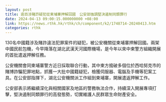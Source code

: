 ```yaml
---
layout: post
title: 逾百涉賭詐疑犯從柬埔寨押解回國　公安部強調堅決遏制同類罪行
date: 2024-04-13 09:00:15.000000000 +08:00
link: https://news.rthk.hk/rthk/ch/component/k2/1748714-20240413.htm
categories: rthk
---
```


130名中國籍涉及賭詐違法犯罪案件的疑犯，被公安機關從柬埔寨押解回國。兩架中國民航包機，今早降落在湖北武漢天河國際機場，是今年以來中柬警方組織開展的首批遣返押解任務。

公安機關會同柬埔寨警方近日採取聯合行動，其中柬方搗破多個位於西哈努克市的賭博詐騙犯罪地點，抓獲一大批中國籍疑犯，檢獲伺服器、電腦及手機等犯案工具。在公安部指揮下，湖北公安機關派工作組到柬埔寨，開展遣返押解工作。

公安部表示將繼續深化與相關國家及地區的警務執法合作，持續深入開展專項打擊，堅決遏制同類罪行的高發態勢，切實維護人民群眾生命財產安全。
